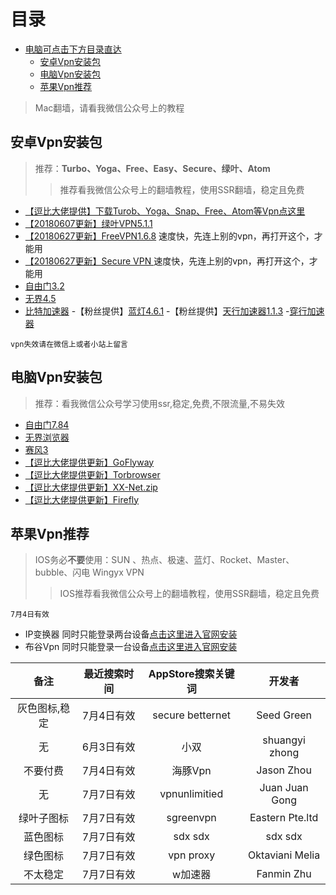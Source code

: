 目录
=================
* [电脑可点击下方目录直达](#%E9%98%BF%E8%99%9A%E5%90%8C%E5%AD%A6)
  * [安卓Vpn安装包](#%E5%AE%89%E5%8D%93vpn%E5%AE%89%E8%A3%85%E5%8C%85)
  * [电脑Vpn安装包](#%E7%94%B5%E8%84%91vpn%E5%AE%89%E8%A3%85%E5%8C%85)
  * [苹果Vpn推荐](#%E8%8B%B9%E6%9E%9Cvpn%E6%8E%A8%E8%8D%90)

>Mac翻墙，请看我微信公众号上的教程

## 安卓Vpn安装包
>推荐：**Turbo、Yoga、Free、Easy、Secure、绿叶、Atom**
>>推荐看我微信公众号上的翻墙教程，使用SSR翻墙，稳定且免费
- [【逗比大佬提供】下载Turob、Yoga、Snap、Free、Atom等Vpn点这里](https://softs.loan/?dir=%E7%A7%91%E5%AD%A6%E4%B8%8A%E7%BD%91/Android)
- [【20180607更新】绿叶VPN5.1.1](http://d0.ananas.chaoxing.com/download/635b1e469db820ec16adeece39c272d1)
- [【20180627更新】FreeVPN1.6.8](http://d0.ananas.chaoxing.com/download/670eeacc230d389a82ca98a6adfcc12d)
速度快，先连上别的vpn，再打开这个，才能用
- [【20180627更新】Secure VPN ](http://d0.ananas.chaoxing.com/download/53e74544486b04124078a5a2a8bdd6ff)
速度快，先连上别的vpn，再打开这个，才能用
- [自由门3.2](http://58.144.254.4/d0.ananas.chaoxing.com/download/4986371f55ae2a4ecad92ec59d61882c)
- [无界4.5](http://58.144.254.1/d0.ananas.chaoxing.com/download/70586666d54d5749798bf405d6f00eb6)
- [比特加速器](https://share.seeall.club/webroot/download/info_bit.html)
-【粉丝提供】[蓝灯4.6.1](http://d0.ananas.chaoxing.com/download/e34919a6268c03075f6ad1e95d8f1554)
-【粉丝提供】[天行加速器1.1.3](http://d0.ananas.chaoxing.com/download/2238e5296db7260016ce3e8dbdab8f71)
-[穿行加速器](http://www.tianxing.eu/)

`vpn失效请在微信上或者小站上留言`

## 电脑Vpn安装包
>推荐：看我微信公众号学习使用ssr,稳定,免费,不限流量,不易失效

- [自由门7.84](http://58.144.254.3/d0.ananas.chaoxing.com/download/a3bbda19d77e320bf9521962d4a0fd0f)
- [无界浏览器](http://58.144.254.2/d0.ananas.chaoxing.com/download/6a58f272566e12c73d2c869ed462ff9b)
- [赛风3](http://58.144.254.2/d0.ananas.chaoxing.com/download/c3272715aecbcc72b5d70ef43cee609f)
- [【逗比大佬提供更新】GoFlyway](https://softs.loan/?dir=%E7%A7%91%E5%AD%A6%E4%B8%8A%E7%BD%91/PC/GoFlyway/Windows)
- [【逗比大佬提供更新】Torbrowser](https://softs.loan/?dir=%E7%A7%91%E5%AD%A6%E4%B8%8A%E7%BD%91/PC/TorBrowser)
- [【逗比大佬提供更新】XX-Net.zip](https://softs.loan/?dir=%E7%A7%91%E5%AD%A6%E4%B8%8A%E7%BD%91/PC/XX-Net)
- [【逗比大佬提供更新】Firefly](https://softs.loan/?dir=%E7%A7%91%E5%AD%A6%E4%B8%8A%E7%BD%91/PC/Firefly)

## 苹果Vpn推荐
>IOS务必**不要**使用：SUN 、热点、极速、蓝灯、Rocket、Master、bubble、闪电 Wingyx VPN
>>IOS推荐看我微信公众号上的翻墙教程，使用SSR翻墙，稳定且免费

`7月4日有效`
- IP变换器 同时只能登录两台设备[点击这里进入官网安装](https://www.ipsuper.com/update/check_app/89bea8da)
- 布谷Vpn 同时只能登录一台设备[点击这里进入官网安装](http://web.xianshiwl.com/bugu/share.html?channel=zengjie)

备注|最近搜索时间|AppStore搜索关键词|开发者
:-:|:-:|:-:|:-:
灰色图标,稳定|7月4日有效|secure betternet|Seed Green
无|6月3日有效|小双|shuangyi zhong|
不要付费|7月4日有效|海豚Vpn|Jason Zhou
无|7月7日有效|vpnunlimitied|Juan Juan Gong
绿叶子图标|7月7日有效|sgreenvpn|Eastern Pte.ltd
蓝色图标|7月7日有效|sdx sdx|sdx sdx
绿色图标|7月7日有效|vpn proxy|Oktaviani Melia
不太稳定|7月7日有效|w加速器|Fanmin Zhu
